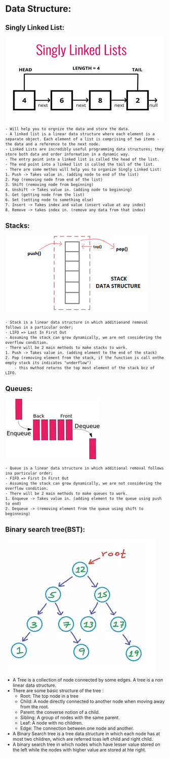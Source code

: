 # Data Structure: 

 ## Singly Linked List:
   ![Getting Started](./images/singly.jpg)
   
    - Will help you to orgnize the data and store the data. 
    - A linked list is a linear data structure where each element is a separate object. Each element of a list is comprising of two items - the data and a reference to the next node. 
    - Linked Lists are incredibly useful programming data structures; they store both data and order information in a dynamic way. 
    - The entry point into a linked list is called the head of the list.
    - The end point into a linked list is called the tail of the list. 
    - There are some methos will help you to organize Singly Linked List:
    1. Push -> Takes value in. (adding node to end of the list)
    2. Pop (removing node from end of the list)
    3. Shift (removing node from beginning)
    4. Unshift -> Takes value in. (adding node to beginning)
    5. Get (getting node from the list)
    6. Set (setting node to something else)
    7. Insert -> Takes index and value (insert value at any index)
    8. Remove -> takes index in. (remove any data from that index)

## Stacks: 
   ![Getting Started](./images/stack.jpg)
   
    - Stack is a linear data structure in which additionand removal follows in a particular order;
    - LIFO => Last In First Out
    - Assuming the stack can grow dynamically, we are not considering the overflow condition. 
    - There will be 2 main methods to make stacks to work. 
    1. Push -> Takes value in. (adding element to the end of the stack)
    2. Pop (removing element from the stack, if the function is call onthe empty stack its indicates "underflow")
        - this mwthod returns the top most element of the stack bcz of LIFO.
    
## Queues:
  ![Getting Started](./images/queue.jpg)

    - Queue is a linear data structure in which additional removal follows ina particular order;
    - FIFO => First In First Out
    - Assuming the stack can grow dynamically, we are not considering the overflow condition. 
    - There will be 2 main methods to make queues to work.
    1. Enqueue -> Takes value in. (adding element to the queue using push to end)
    2. Dequeue -> (removing element from the queue using shift to beginnning)

## Binary search tree(BST):
  ![Getting Started](./images/BST.jpg)

  - A Tree is a collection of node connected by some edges. A tree is a non linear data structure. 
  - There are some basic structure of the tree :
    - Root: The top node in a tree
    - Child: A node directly connected to another node when moving away from the root. 
    - Parent: the converse notion of a child.
    - Sibling: A group of nodes with the same parent. 
    - Leaf: A node with no children.
    - Edge: The connection between one node and another. 
  - A Binary Search tree is a tree data structure in which each node has at most two children, which are referred toas left child and right child. 
  - A binary search tree in which nodes which have lesser value stored on the left while the nodes with higher value are stored at hte right. 
  



